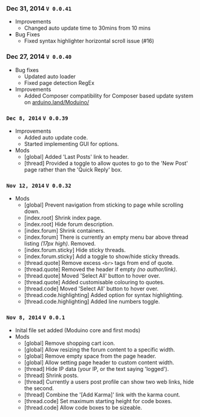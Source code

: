 
### Dec 31, 2014 `V 0.0.41`
- Improvements
  - Changed auto update time to 30mins from 10 mins
- Bug Fixes
  - Fixed syntax highlighter horizontal scroll issue (#16)

### Dec 27, 2014 `V 0.0.40`

- Bug fixes
  - Updated auto loader
  - Fixed page detection RegEx
- Improvements
  - Added Composer compatibility for Composer based update system on [arduino.land/Moduino/](http://arduino.land/Moduino/)
  
### `Dec 8, 2014` `V 0.0.39`

- Improvements
  - Added auto update code.
  - Started implementing GUI for options.
- Mods
  - [global] Added 'Last Posts' link to header.
  - [thread] Provided a toggle to allow quotes to go to the 'New Post' page rather than the 'Quick Reply' box.
	
### `Nov 12, 2014` `V 0.0.32`

- Mods
  - [global] Prevent navigation from sticking to page while scrolling down.
  - [index.root] Shrink index page.
  - [index.root] Hide forum description.
  - [index.forum] Shrink containers.
  - [index.forum] There is currently an empty menu bar above thread listing *(17px high)*. Removed.
  - [index.forum.sticky] Hide sticky threads.
  - [index.forum.sticky] Add a toggle to show/hide sticky threads.
  - [thread.quote] Remove excess `<br>` tags from end of quote.
  - [thread.quote] Removed the header if empty *(no author/link)*.
  - [thread.quote] Moved 'Select All' button to hover over.
  - [thread.quote] Added customisable colouring to quotes.
  - [thread.code] Moved 'Select All' button to hover over.  
  - [thread.code.highlighting] Added option for syntax highlighting.
  - [thread.code.highlighting] Added line numbers toggle.

### `Nov 8, 2014` `V 0.0.1`
- Inital file set added (Moduino core and first mods)
- Mods
  - [global] Remove shopping cart icon.
  - [global] Allow resizing the forum content to a specific width.
  - [global] Remove empty space from the page header. 
  - [global] Allow setting page header to custom content width.
  - [thread] Hide IP data (your IP, or the text saying 'logged').
  - [thread] Shrink posts.
  - [thread] Currently a users post profile can show two web links, hide the second.
  - [thread] Combine the '[Add Karma]' link with the karma count.  
  - [thread.code] Set maximum starting height for code boxes.
  - [thread.code] Allow code boxes to be sizeable.  